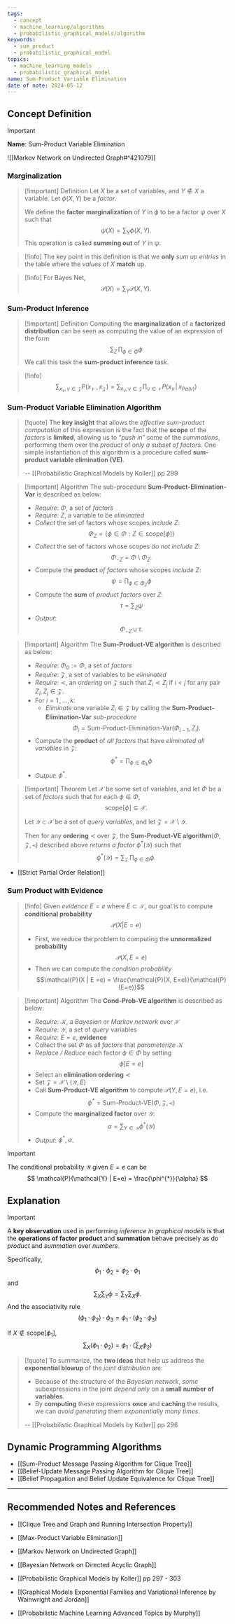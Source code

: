 ```yaml
---
tags:
  - concept
  - machine_learning/algorithms
  - probabilistic_graphical_models/algorithm
keywords:
  - sum_product
  - probabilistic_graphical_model
topics:
  - machine_learning_models
  - probabilistic_graphical_model
name: Sum-Product Variable Elimination
date of note: 2024-05-12
---
```


## Concept Definition

>[!important]
>**Name**: Sum-Product Variable Elimination

![[Markov Network on Undirected Graph#^421079]]

### Marginalization

>[!important] Definition
>Let $X$ be a set of variables, and $Y \not\in X$ a variable. Let $\phi(X, Y)$ be a *factor*. 
>
>We define the **factor marginalization** of $Y$ in $\phi$ to be a factor $\psi$ over $X$ such that
>$$
>\psi(X) = \sum_{Y}\phi(X, Y).
>$$
>This operation is called **summing out** of $Y$ in $\psi$.

>[!info]
>The key point in this definition is that we **only** *sum up entries* in the table where the *values* of $X$ **match** up.

>[!info]
>For Bayes Net, $$\mathcal{P}(X) = \sum_{Y}\mathcal{P}(X, Y).$$

### Sum-Product Inference

>[!important] Definition
>Computing the **marginalization** of a **factorized distribution** can be seen as computing the value of an expression of the form
>$$
>\sum_{Z}\,\prod_{\phi \in \Phi}\phi
>$$
>We call this task the **sum-product inference** task.

>[!info]
>$$
>\sum_{x_{v},\, v\in \mathcal{Z}}P(x_{\mathcal{V}}\,,\, x_{\mathcal{Z}}) = \sum_{x_{v},\, v \in \mathcal{Z}}\prod_{v\in \mathcal{V}}P(x_{v}\,|\, x_{Pa(v)})
>$$



### Sum-Product Variable Elimination Algorithm

>[!quote]
>The **key insight** that allows the *effective sum-product computation* of this expression is the fact that the **scope** of the *factors* is **limited**, allowing us to “*push in*” some of the *summations*, performing them over the *product* of *only a subset of factors*. One simple instantiation of this algorithm is a procedure called **sum-product variable elimination (VE)**.
>
>-- [[Probabilistic Graphical Models by Koller]] pp 299


>[!important] Algorithm
>The sub-procedure **Sum-Product-Elimination-Var** is described as below:
>
>- *Require*: $\Phi$, a set of *factors*
>- *Require*: $Z$, a variable to be *eliminated*
>- *Collect* the set of factors whose scopes *include* $Z$: $$\Phi_{Z} = \left\{ \phi\in \Phi: Z \in \text{scope}[\phi] \right\} $$
>- *Collect* the set of factors whose scopes *do not include* $Z$: $$\Phi_{-Z} = \Phi \setminus \Phi_{Z}.$$
>- Compute the **product** *of factors* whose scopes *include* $Z$: $$\psi = \prod_{\phi \in \Phi_{Z}}\phi$$
>- Compute the **sum** of *product factors* over $Z$: $$\tau = \sum_{Z}\psi$$
>- *Output*: $$\Phi_{-Z}\,\cup \,\tau.$$

>[!important] Algorithm
>The **Sum-Product-VE algorithm** is described as below:
>
>- *Require*: $\Phi_{0} := \Phi$, a set of *factors*
>- *Require*: $\mathcal{Z}$, a set of variables to be *eliminated*
>- *Require*: $\prec$, an *ordering* on $\mathcal{Z}$ such that $Z_{i} \prec Z_{j}$ if $i < j$ for any pair $Z_{i}, Z_{j} \in \mathcal{Z}.$
>- For $i=1 \,{,}\ldots{,}\,k$:
>	- *Eliminate* one variable $Z_{i}\in \mathcal{Z}$ by calling the **Sum-Product-Elimination-Var** *sub-procedure* $$\Phi_{i} = \text{Sum-Product-Elimination-Var}(\Phi_{i-1}, Z_{i}).$$
>- Compute the  **product** of *all factors* that have *eliminated all variables* in $\mathcal{Z}$: $$\phi^{*} = \prod_{\phi \in \Phi_{k}}\phi$$
>- *Output*: $\phi^{*}$.


>[!important] Theorem
>Let $\mathcal{X}$ be some set of variables, and let $\Phi$ be a set of *factors* such that for each $\phi\in \Phi$, $$\text{scope}[\phi] \subseteq \mathcal{X}.$$
>
>Let $\mathcal{Y} \subset \mathcal{X}$ be a set of *query variables*, and let $\mathcal{Z} = \mathcal{X} \setminus \mathcal{Y}$. 
>
>Then for any **ordering** $\prec$ over $\mathcal{Z}$, the **Sum-Product-VE algorithm**$(\Phi, \mathcal{Z}, \prec)$ described above *returns a factor* $\phi^{*}(\mathcal{Y})$ such that 
>$$
>\phi^{*}(\mathcal{Y}) = \sum_{\mathcal{Z}}\,\prod_{\phi\in \Phi}\phi.
>$$ 

- [[Strict Partial Order Relation]]

### Sum Product with Evidence

>[!info]
>Given *evidence* $E=e$ where $E \subset \mathcal{X}$, our goal is to compute **conditional probability** $$\mathcal{P}(X | E=e)$$
>
>- First, we reduce the problem to computing the **unnormalized probability** $$\mathcal{P}(X, E=e)$$
>- Then we can compute the *condition probability* $$\mathcal{P}(X | E =e) = \frac{\mathcal{P}(X, E=e)}{\mathcal{P}(E=e)}$$

>[!important] Algorithm
>The **Cond-Prob-VE algorithm** is described as below:
>
>- *Require*: $\mathcal{K}$, a *Bayesian* or *Markov network* over $\mathcal{X}$
>- *Require*: $\mathcal{Y}$, a set of *query* variables
>- *Require*: $E =e$, **evidence**
>- Collect the set $\Phi$ as all *factors* that *parameterize* $\mathcal{K}$
>- *Replace / Reduce* each factor $\phi \in \Phi$ by setting $$\phi[E=e]$$
>- Select an **elimination ordering** $\prec$
>- Set $\mathcal{Z} = \mathcal{X} \setminus \left\{ \mathcal{Y}, E \right\}$
>- Call **Sum-Product-VE algorithm** to compute $\mathcal{P}(Y, E=e)$, i.e. $$\phi^{*} = \text{Sum-Product-VE}(\Phi, \mathcal{Z}, \prec)$$
>- Compute the  **marginalized factor** over $\mathcal{Y}$: $$\alpha = \sum_{Y\in \mathcal{Y}}\phi^{*}(\mathcal{Y})$$
>- *Output*: $\phi^{*}, \alpha$.

>[!important]
>The conditional probability $\mathcal{Y}$ given $E=e$ can be 
>$$
>\mathcal{P}(\mathcal{Y} | E=e) = \frac{\phi^{*}}{\alpha}
>$$


## Explanation

>[!important]
>A **key observation** used in performing *inference in graphical models* is that the **operations of factor product** and **summation** behave precisely as do *product* and *summation* over *numbers*.
>
>Specifically, $$\phi_{1}\cdot \phi_{2} = \phi_{2}\cdot \phi_{1}$$ and $$\sum_{X}\sum_{Y}\phi = \sum_{Y}\sum_{X}\phi.$$ And the associativity rule $$\left(\phi_{1} \cdot \phi_{2}\right)\cdot \phi_{3} = \phi_{1} \cdot \left(\phi_{2}\cdot \phi_{3}\right)$$
>
>If $X\not\in \text{scope}[\phi_{1}],$
>$$
>\sum_{X}\left(\phi_{1} \cdot \phi_{2}\right) = \phi_{1} \cdot \left(\sum_{X}\phi_{2}\right)
>$$



>[!quote]
>To summarize, the **two ideas** that help us address the **exponential blowup** of the *joint distribution* are: 
>- Because of the structure of the *Bayesian network*, *some* subexpressions in the joint *depend only* on a **small number of variables**.
>- By **computing** these expressions **once** and **caching** the results, we can *avoid generating* them *exponentially many times*.
>
>  
>-- [[Probabilistic Graphical Models by Koller]] pp 296  

## Dynamic Programming Algorithms

- [[Sum-Product Message Passing Algorithm for Clique Tree]]
- [[Belief-Update Message Passing Algorithm for Clique Tree]]
- [[Belief Propagation and Belief Update Equivalence for Clique Tree]]



-----------
##  Recommended Notes and References

- [[Clique Tree and Graph and Running Intersection Property]]
- [[Max-Product Variable Elimination]]

- [[Markov Network on Undirected Graph]]
- [[Bayesian Network on Directed Acyclic Graph]]

- [[Probabilistic Graphical Models by Koller]] pp 297 - 303
- [[Graphical Models Exponential Families and Variational Inference by Wainwright and Jordan]]
- [[Probabilistic Machine Learning Advanced Topics by Murphy]]
